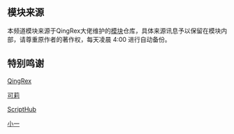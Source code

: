 ## 模块来源

本频道模块来源于QingRex大佬维护的[模块](https://github.com/QingRex/LoonKissSurge)仓库，具体来源讯息予以保留在模块内部，请尊重原作者的著作权，每天凌晨 4:00 进行自动备份。

## 特别鸣谢

[QingRex](https://github.com/QingRex)

[可莉](https://github.com/luestr)

[ScriptHub](https://github.com/Script-Hub-Org/Script-Hub)

[小一](https://github.com/xream)

